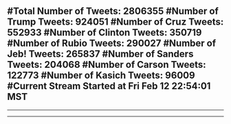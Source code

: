 #Total Number of Tweets: 2806355 
#Number of Trump Tweets: 924051
#Number of Cruz Tweets: 552933
#Number of Clinton Tweets: 350719
#Number of Rubio Tweets: 290027
#Number of Jeb! Tweets: 265837
#Number of Sanders Tweets: 204068
#Number of Carson Tweets: 122773
#Number of Kasich Tweets: 96009
#Current Stream Started at Fri Feb 12 22:54:01 MST
---
---
---
